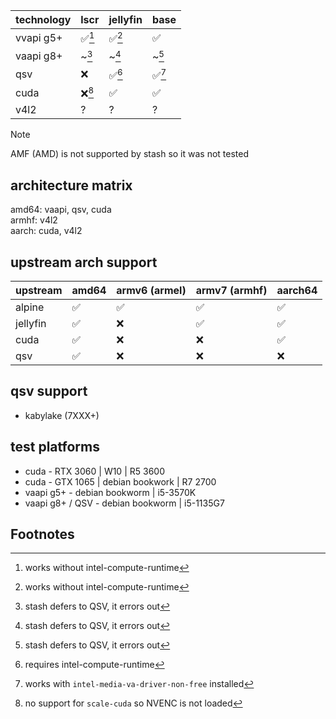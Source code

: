 | technology | lscr    | jellyfin | base  |
|------------|---------|----------|-------|
| vvapi g5+  | ✅[^1] | ✅[^1]  |  ✅   |
| vaapi g8+  | ~[^5]   | ~[^5]    | ~[^5] |
| qsv        | ❌       | ✅[^4]  | ✅[^6]|
| cuda       | ❌[^2]   | ✅      | ✅ |
| v4l2       | ?       | ?        | ?     |

> [!NOTE]
> AMF (AMD) is not supported by stash so it was not tested

## architecture matrix
amd64: vaapi, qsv, cuda  
armhf: v4l2  
aarch: cuda, v4l2  

## upstream arch support
| upstream | amd64 | armv6 (armel) | armv7 (armhf) | aarch64 |
|---|---|---|---|---|
| alpine | ✅ | ✅ | ✅ | ✅ |
| jellyfin | ✅ | ❌ | ✅ | ✅ |
| cuda | ✅ | ❌ | ❌ | ✅ |
| qsv | ✅ | ❌ | ❌ | ❌ |

## qsv support
- kabylake (7XXX+)

## test platforms
- cuda - RTX 3060 | W10 | R5 3600
- cuda - GTX 1065 | debian bookwork | R7 2700
- vaapi g5+ - debian bookworm | i5-3570K
- vaapi g8+ / QSV - debian bookworm | i5-1135G7

## Footnotes

[^1]: works without intel-compute-runtime  
[^2]: no support for `scale-cuda` so NVENC is not loaded  
[^4]: requires intel-compute-runtime  
[^5]: stash defers to QSV, it errors out  
[^6]: works with `intel-media-va-driver-non-free` installed  